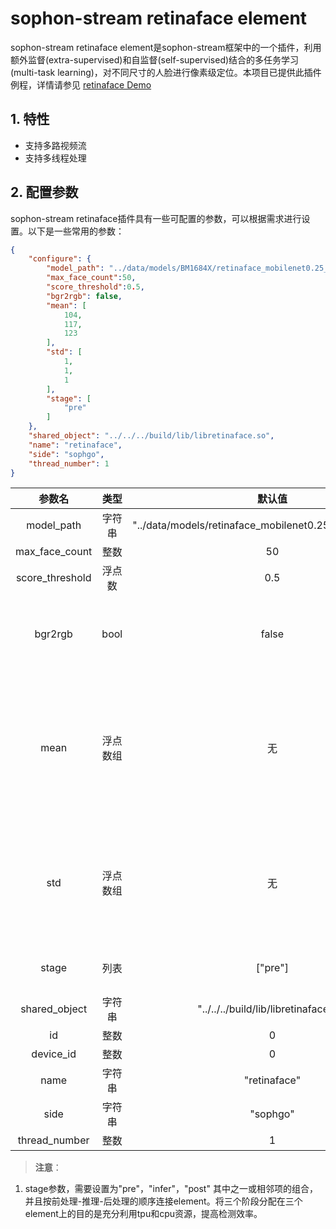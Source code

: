 # sophon-stream retinaface element

sophon-stream retinaface element是sophon-stream框架中的一个插件，利用额外监督(extra-supervised)和自监督(self-supervised)结合的多任务学习(multi-task learning)，对不同尺寸的人脸进行像素级定位。本项目已提供此插件例程，详情请参见 [retinaface Demo](../../../samples/retinaface/README.md)

## 1. 特性
* 支持多路视频流
* 支持多线程处理

## 2. 配置参数
sophon-stream retinaface插件具有一些可配置的参数，可以根据需求进行设置。以下是一些常用的参数：

```json
{
    "configure": {
        "model_path": "../data/models/BM1684X/retinaface_mobilenet0.25_fp32_1b.bmodel",
        "max_face_count":50,
        "score_threshold":0.5,
        "bgr2rgb": false,
        "mean": [
            104,
            117,
            123
        ],
        "std": [
            1,
            1,
            1
        ],
        "stage": [
            "pre"
        ]
    },
    "shared_object": "../../../build/lib/libretinaface.so",
    "name": "retinaface",
    "side": "sophgo",
    "thread_number": 1
}
```

|      参数名    |    类型    | 默认值 | 说明 |
|:-------------:| :-------: | :------------------:| :------------------------:|
|  model_path  |   字符串   | "../data/models/retinaface_mobilenet0.25_int8_1b.bmodel" | retinaface模型路径 |
|  max_face_count   |   整数   | 50 | 最大的人脸数量 |
|  score_threshold  |   浮点数   | 0.5 | 目标检测NMS IOU阈值 |
|  bgr2rgb  |   bool   | false | 解码器解出来的图像默认是bgr格式，是否需要将图像转换成rgb格式 |
|  mean  |   浮点数组   | 无 | 图像前处理均值，长度为3；计算方式为: y=(x-mean)/std；若bgr2rgb=true，数组中数组顺序需为r、g、b，否则需为b、g、r |
|  std  |   浮点数组   | 无 | 图像前处理方差，长度为3；计算方式同上；若bgr2rgb=true数组中数组顺序需为r、g、b，否则需为b、g、r |
|  stage    |   列表   | ["pre"]  | 标志前处理、推理、后处理三个阶段 |
|  shared_object |   字符串   |  "../../../build/lib/libretinaface.so"  | libretinaface 动态库路径 |
|     id      |    整数       | 0  | element id |
|  device_id  |    整数       |  0 | tpu 设备号 |
|     name    |    字符串     | "retinaface" | element 名称 |
|     side    |    字符串     | "sophgo"| 设备类型 |
| thread_number |    整数     | 1 | 启动线程数 |

> **注意**：
1. stage参数，需要设置为"pre"，"infer"，"post" 其中之一或相邻项的组合，并且按前处理-推理-后处理的顺序连接element。将三个阶段分配在三个element上的目的是充分利用tpu和cpu资源，提高检测效率。
